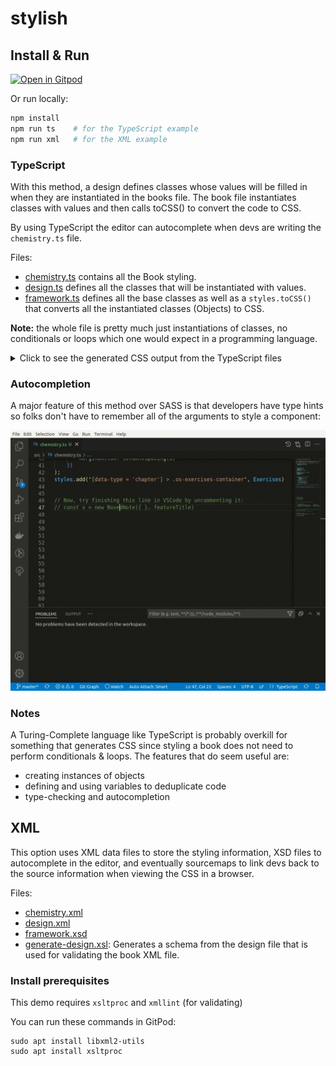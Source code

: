 # stylish

## Install & Run

[![Open in Gitpod](https://gitpod.io/button/open-in-gitpod.svg)](https://gitpod.io/from-referrer/)

Or run locally:

```sh
npm install
npm run ts    # for the TypeScript example
npm run xml   # for the XML example
```

### TypeScript

With this method, a design defines classes whose values will be filled in when they are instantiated in the books file. The book file instantiates classes with values and then calls toCSS() to convert the code to CSS.

By using TypeScript the editor can autocomplete when devs are writing the `chemistry.ts` file.

Files:

- [chemistry.ts](./src/ts-example/chemistry.ts) contains all the Book styling.
- [design.ts](./src/ts-example/design.ts) defines all the classes that will be instantiated with values.
- [framework.ts](./src/ts-example/framework.ts) defines all the base classes as well as a `styles.toCSS()` that converts all the instantiated classes (Objects) to CSS.

**Note:** the whole file is pretty much just instantiations of classes, no conditionals or loops which one would expect in a programming language.

<details>
<summary>Click to see the generated CSS output from the TypeScript files</summary>

```css
.chemist-portrait {"fontName":"Arial","borderColor":"blue","groupBorderColor":"green"} .chemist-portrait [data-type="title"] {"fontFamily":"Comic Sans","color":"yellow"}

.everyday-life {"fontName":"Arial","borderColor":"blue","groupBorderColor":"green"} .everyday-life [data-type="title"] {"fontFamily":"Comic Sans","color":"yellow"}

[data-type = 'chapter'] > .os-exercises-container {} [data-type = 'chapter'] > .os-exercises-container [data-type="os-container"] {"columnCount":2,"columnGap":[2.4,"rem"],"columnWidth":"auto"}

[data-type = 'chapter'] > .os-exercises-container [data-type="os-problem-number"] {"color":"#000"}

[data-type = 'chapter'] > .os-exercises-container [data-type="os-problem-number"] {"marginBottom":""}
```

</details>

### Autocompletion

A major feature of this method over SASS is that developers have type hints so folks don't have to remember all of the arguments to style a component:

![screencast of autocompletion](./stylish-autocomplete.gif)


### Notes

A Turing-Complete language like TypeScript is probably overkill for something that generates CSS since styling a book does not need to perform conditionals & loops. The features that do seem useful are:

- creating instances of objects
- defining and using variables to deduplicate code
- type-checking and autocompletion


## XML

This option uses XML data files to store the styling information, XSD files to autocomplete in the editor, and eventually sourcemaps to link devs back to the source information when viewing the CSS in a browser.

Files:

- [chemistry.xml](./src/xml-example/chemistry.xml)
- [design.xml](./src/xml-example/design.xml)
- [framework.xsd](./src/xml-example/schemas/framework.xsd)
- [generate-design.xsl](./src/xml-example/schemas/generate-design.xsl): Generates a schema from the design file that is used for validating the book XML file.

### Install prerequisites

This demo requires `xsltproc` and `xmllint` (for validating)

You can run these commands in GitPod:

```
sudo apt install libxml2-utils
sudo apt install xsltproc
```